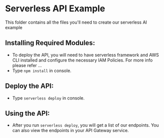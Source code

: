 Serverless API Example
======================

This folder contains all the files you'll need to create our serverless AI example
 
Installing Required Modules:
----------------------------

 - To deploy the API, you will need to have serverless framework and AWS CLI installed and configure the necessary IAM Policies. For more info please refer ...
 - Type `npm install` in console.

Deploy the API:
-------------------
 - Type `serverless deploy` in console.

Using the API:
---------------------
 - After you run `serverless deploy`, you will get a list of our endpoints. You can also view the endpoints in your API Gateway service.
